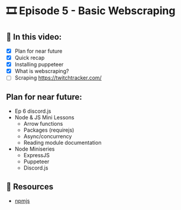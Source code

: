 # 🎞️ Episode 5 - Basic Webscraping

## 📝 In this video:
- [x] Plan for near future
- [x] Quick recap
- [x] Installing puppeteer
- [x] What is webscraping?
- [ ] Scraping https://twitchtracker.com/

## Plan for near future:
- Ep 6 discord.js
- Node & JS Mini Lessons
  - Arrow functions
  - Packages (requirejs)
  - Async/concurrency
  - Reading module documentation
- Node Miniseries
  - ExpressJS
  - Puppeteer
  - Discord.js

## 🔗 Resources
- [npmjs](https://npmjs.com)
